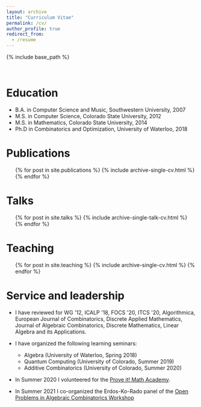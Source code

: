 ```yaml
---
layout: archive
title: "Curriculum Vitae"
permalink: /cv/
author_profile: true
redirect_from:
  - /resume
---
```


{% include base_path %}

<br>

Education
======
* B.A. in Computer Science and Music, Southwestern University, 2007
* M.S. in Computer Science, Colorado State University, 2012
* M.S. in Mathematics, Colorado State University, 2014
* Ph.D in Combinatorics and Optimization, University of Waterloo, 2018

Publications
======
  <ul>{% for post in site.publications %}
    {% include archive-single-cv.html %}
  {% endfor %}</ul>
  
Talks
======
  <ul>{% for post in site.talks %}
    {% include archive-single-talk-cv.html %}
  {% endfor %}</ul>
  
Teaching
======
  <ul>{% for post in site.teaching %}
    {% include archive-single-cv.html %}
  {% endfor %}</ul>
  
Service and leadership
======
* I have reviewed for WG '12, ICALP '18, FOCS '20, ITCS '20, Algorithmica, European Journal of Combinatorics, Discrete Applied Mathematics, Journal of Algebraic Combinatorics, Discrete Mathematics, Linear Algebra and its Applications.
* I have organized the following learning seminars:
  * Algebra (University of Waterloo, Spring 2018)
  * Quantum Computing (University of Colorado, Summer 2019)
  * Additive Combinatorics (University of Colorado, Summer 2020)

* In Summer 2020 I volunteered for the [Prove it! Math Academy](https://proveitmath.org/).
* In Summer 2021 I co-organized the Erdos-Ko-Rado panel of the [Open Problems in Algebraic Combinatorics Workshop](http://www.math.uwaterloo.ca/~cgodsil/quagmire/may21workshop/)

